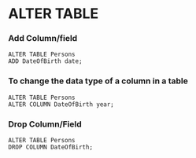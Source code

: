 # ALTER TABLE

### Add Column/field

```
ALTER TABLE Persons
ADD DateOfBirth date;
```

### To change the data type of a column in a table

```
ALTER TABLE Persons
ALTER COLUMN DateOfBirth year;
```

### Drop Column/Field

```
ALTER TABLE Persons
DROP COLUMN DateOfBirth;
```
